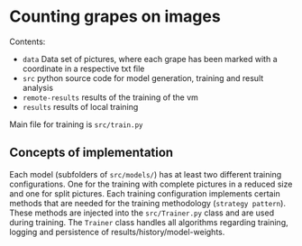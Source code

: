 # Counting grapes on images

Contents:

- `data` Data set of pictures, where each grape has been marked with a coordinate in a respective txt file
- `src` python source code for model generation, training and result analysis
- `remote-results` results of the training of the vm
- `results` results of local training

Main file for training is `src/train.py`

## Concepts of implementation

Each model (subfolders of `src/models/`) has at least two different training configurations. One for the training with complete pictures in a reduced size and one for split pictures. Each training configuration implements certain methods that are needed for the training methodology (`strategy pattern`). These methods are injected into the `src/Trainer.py` class and are used during training. The `Trainer` class handles all algorithms regarding training, logging and persistence of results/history/model-weights.
